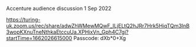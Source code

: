 Accenture audience discussion
1 Sep 2022

https://turing-uk.zoom.us/rec/share/adwZhWMewMQwF_ILjELtQ2hJRr7Hrk5HiqTQm3InB3wopKXnuTneNthkaEtccuUa.XPHixVn_Gph4C7gi?startTime=1662026615000
Passcode: dXb*0+Xg
